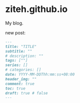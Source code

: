 # ziteh.github.io

My blog.

new post:
```md
---
title: "TITLE"
subtitle: ""
# description: ""
tags: [""]
series: []
# categories: []
date: YYYY-MM-DDThh:mm:ss+08:00
header_img: ""
comment: true
toc: true
draft: true # false
---


```